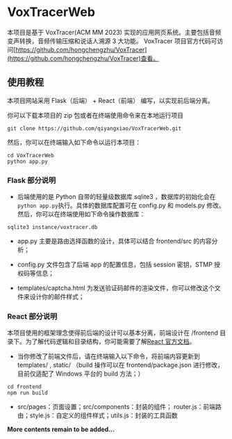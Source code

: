 # VoxTracerWeb

本项目是基于 VoxTracer(ACM MM 2023) 实现的应用网页系统。主要包括音频变声转换，音频传输压缩和说话人溯源 3 大功能。 VoxTracer 项目官方代码可访问[https://github.com/hongchengzhu/VoxTracer](https://github.com/hongchengzhu/VoxTracer)查看。

## 使用教程

本项目网站采用 Flask（后端） + React（前端） 编写，以实现前后端分离。

你可以下载本项目的 zip 包或者在终端使用命令来在本地运行项目

```
git clone https://github.com/qiyangxiao/VoxTracerWeb.git
```

然后，你可以在终端输入如下命令以运行本项目：

```
cd VoxTracerWeb
python app.py
```

### Flask 部分说明

+ 后端使用的是 Python 自带的轻量级数据库 sqlite3 ，数据库的初始化会在`python app.py`执行。具体的数据库配置可在 config.py 和 models.py 修改。然后，你可以在终端使用如下命令操作数据库：

```
sqlite3 instance/voxtracer.db
```

+  app.py 主要是路由选择函数的设计，具体可以结合 frontend/src 的内容分析；

+  config.py 文件包含了后端 app 的配置信息，包括 session 密钥，STMP 授权码等信息；

+  templates/captcha.html 为发送验证码邮件的渲染文件，你可以修改这个文件来设计你的邮件样式；

### React 部分说明

本项目使用的框架理念使得前后端的设计可以基本分离，前端设计在 /frontend 目录下。为了解代码逻辑和目录结构，你可能需要了解[React 官方文档](https://react.docschina.org/)。

+ 当你修改了前端文件后，请在终端输入以下命令，将前端内容更新到 templates/ , static/ （build 操作可以在 frontend/package.json 进行修改，目前仅适配了 Windows 平台的 build 方法；）

```
cd frontend
npm run build
```

+ src/pages：页面设置；src/components：封装的组件； router.js：前端路由；style.js：自定义的组件样式；utils.js：封装的工具函数

**More contents remain to be added...**
